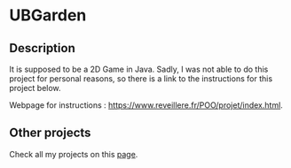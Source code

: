 # UBGarden

## Description
It is supposed to be a 2D Game in Java. Sadly, I was not able to do this project for personal reasons, so there is a link to the instructions for this project below.

Webpage for instructions : https://www.reveillere.fr/POO/projet/index.html.

## Other projects
Check all my projects on this [page](https://github.com/ToxikSkrrt/Projects).
